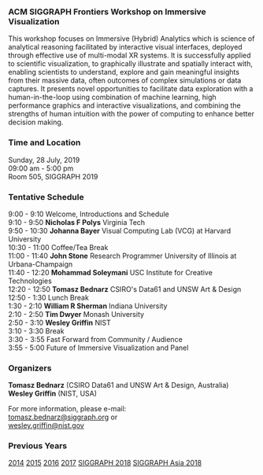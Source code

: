 ### ACM SIGGRAPH Frontiers Workshop on Immersive Visualization 

This workshop focuses on Immersive (Hybrid) Analytics which is science of analytical reasoning facilitated by interactive visual interfaces, deployed through effective use of multi-modal XR systems. It is successfully applied to scientific visualization, to graphically illustrate and spatially interact with, enabling scientists to understand, explore and gain meaningful insights from their massive data, often outcomes of complex simulations or data captures. It presents novel opportunities to facilitate data exploration with a human-in-the-loop using combination of machine learning, high performance graphics and interactive visualizations, and combining the strengths of human intuition with the power of computing to enhance better decision making.

### Time and Location

Sunday, 28 July, 2019<br>
09:00 am - 5:00 pm<br>
Room 505, SIGGRAPH 2019

### Tentative Schedule

9:00 - 9:10 Welcome, Introductions and Schedule<br>
9:10 - 9:50 **Nicholas F Polys** Virginia Tech<br>
9:50 - 10:30 **Johanna Bayer** Visual Computing Lab (VCG) at Harvard University<br>
10:30 - 11:00 Coffee/Tea Break<br>
11:00 - 11:40 **John Stone** Research Programmer University of Illinois at Urbana-Champaign<br>
11:40 - 12:20 **Mohammad Soleymani** USC Institute for Creative Technologies<br>
12:20 - 12:50 **Tomasz Bednarz** CSIRO's Data61 and UNSW Art & Design<br>
12:50 - 1:30 Lunch Break<br>
1:30 - 2:10 **William R Sherman** Indiana University<br>
2:10 - 2:50 **Tim Dwyer** Monash University<br>
2:50 - 3:10 **Wesley Griffin** NIST<br>
3:10 - 3:30 Break<br>
3:30 - 3:55 Fast Forward from Community / Audience<br>
3:55 - 5:00 Future of Immersive Visualization and Panel

### Organizers

**Tomasz Bednarz** (CSIRO Data61 and UNSW Art & Design, Australia)<br>
**Wesley Griffin** (NIST, USA)

For more information, please e-mail:<br>
[tomasz.bednarz@siggraph.org](mailto:tomasz.bednard@siggraph.org) or<br>
[wesley.griffin@nist.gov](mailto:wesley.griffin@nist.gov)

### Previous Years

[2014](http://immersive-visualisation.blogspot.com/2014)
[2015](http://immersive-visualisation.blogspot.com/2015/)
[2016](http://immersive-visualisation.blogspot.com/2016)
[2017](/2017.html)
[SIGGRAPH 2018](/2018.html)
[SIGGRAPH Asia 2018](/sa2018.html)
